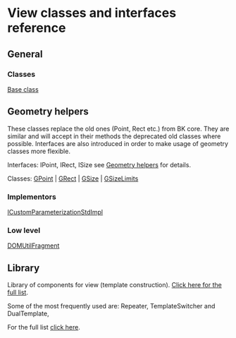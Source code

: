 # View classes and interfaces reference

## General

### Classes

[Base class](ViewClasses/Base.md)

## Geometry helpers

These classes replace the old ones (Point, Rect etc.) from BK core. They are similar and will accept in their methods the deprecated old classes where possible. Interfaces are also introduced in order to make usage of geometry classes more flexible.

Interfaces: IPoint, IRect, ISize see [Geometry helpers](ViewClasses/Geometry.md) for details.

Classes: [GPoint](ViewClasses/GPoint.md) | [GRect](ViewClasses/GRect.md) | [GSize](ViewClasses/GSize.md) | [GSizeLimits](ViewClasses/GSizeLimits.md)

### Implementors

[ICustomParameterizationStdImpl](ViewClasses/ICustomParameterizationStdImpl.md)

### Low level

[DOMUtilFragment](ViewClasses/DOMUtilFragment.md)

## Library

Library of components for view (template construction). [Click here for the full list](ViewClasses/lib/lib.md).

Some of the most frequently used are: Repeater, TemplateSwitcher and DualTemplate, 

For the full list [click here](ViewClasses/lib/lib.md).

